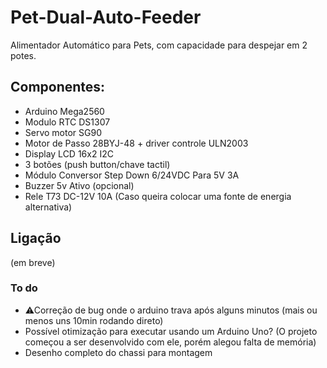 # Pet-Dual-Auto-Feeder
Alimentador Automático para Pets, com capacidade para despejar em 2 potes.

## Componentes:
* Arduino Mega2560
* Modulo RTC DS1307
* Servo motor SG90
* Motor de Passo 28BYJ-48 + driver controle ULN2003 
* Display LCD 16x2 I2C
* 3 botões (push button/chave tactil)
* Módulo Conversor Step Down 6/24VDC Para 5V 3A
* Buzzer 5v Ativo (opcional)
* Rele T73 DC-12V 10A (Caso queira colocar uma fonte de energia alternativa)

## Ligação
(em breve)

### To do
* ⚠Correção de bug onde o arduino trava após alguns minutos (mais ou menos uns 10min rodando direto)
* Possível otimização para executar usando um Arduino Uno? (O projeto começou a ser desenvolvido com ele, porém alegou falta de memória)
* Desenho completo do chassi para montagem
